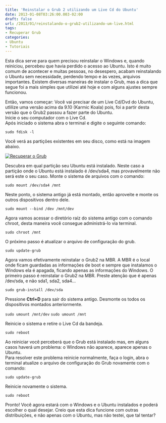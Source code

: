 ```yaml
---
title: 'Reinstalar o Grub 2 utilizando um Live Cd do Ubuntu'
date: 2013-01-08T03:26:00.003-02:00
draft: false
url: /2013/01/reinstalando-o-grub2-utilizando-um-live.html
tags: 
- Recuperar Grub
categories:
- Ubuntu
- Tutoriais
---
```


Esta dica serve para quem precisou reinstalar o Windows e, quando reiniciou, percebeu que havia perdido o acesso ao Ubuntu. Isto é muito comum de acontecer e muitas pessoas, no desespero, acabam reinstalando o Ubuntu sem necessidade, perdendo tempo e às vezes, arquivos importantes. Existem diversas maneiras de instalar o Grub, mas a dica que segue foi a mais simples que utilizei até hoje e com alguns ajustes sempre funcionou.  

<!--more--> 
  
Então, vamos começar: Você vai precisar de um Live Cd/Dvd do Ubuntu, utlilize uma versão acima da 9.10 (Karmic Koala) pois, foi a partir desta versão que o Grub2 passou a fazer parte do Ubuntu.  
Inicie o seu computador com o Live Cd.  
Após iniciado o sistema abra o terminal e digite o seguinte comando:

`sudo fdisk -l`

Você verá as partições existentes em seu disco, como está na imagem abaixo.  

[![Recuperar o Grub](https://1.bp.blogspot.com/-mT381UN6cLQ/UTidYFuPtGI/AAAAAAAAAQ8/t8-J1HdVbo0/s640/img01.png "Recuperar o Grub")](http://1.bp.blogspot.com/-mT381UN6cLQ/UTidYFuPtGI/AAAAAAAAAQ8/t8-J1HdVbo0/s1600/img01.png)
 
Descubra em qual partição seu Ubuntu está instalado. Neste caso a partição onde o Ubuntu está instalado é /dev/sda4, mas provavelmente não será este o seu caso. Monte o sistema de arquivos com o comando:

`sudo mount /dev/sda4 /mnt`

Neste ponto, o sistema antigo já está montado, então aproveite e monte os outros dispositivos dentro dele.

`sudo mount --bind /dev /mnt/dev`

Agora vamos acessar o diretório raíz do sistema antigo com o comando chroot, desta maneira você consegue administrá-lo via terminal.

`sudo chroot /mnt`

O próximo passo é atualizar o arquivo de configuração do grub.

`sudo update-grub`

Agora vamos efetivamente reinstalar o Grub2 na MBR. A MBR é o local onde ficam guardadas as informações de boot e sempre que instalamos o Windows ela é apagada, ficando apenas as informações do Windows.
O primeiro passo é reinstalar o Grub2 na MBR. Preste atenção que é apenas /dev/sda, e não sda1, sda2, sda4...

`sudo grub-install /dev/sda`

Pressione **Ctrl+D** para sair do sistema antigo.
Desmonte os todos os dispositivos montados anteriormente.

`sudo umount /mnt/dev`
`sudo umount /mnt`

Reinicie o sistema e retire o Live Cd da bandeja.

`sudo reboot`

Ao reiniciar você perceberá que o Grub está instalado mas, em alguns casos haverá um problema: o Windows não aparece, aparece apenas o Ubuntu.  
Para resolver este problema reinicie normalmente, faça o login, abra o terminal atualize o arquivo de configuração do Grub novamente com o comando:

`sudo update-grub`

Reinicie novamente o sistema.

`sudo reboot`
  
Pronto! Você agora estará com o Windows e o Ubuntu instalados e poderá escolher o qual desejar. Creio que esta dica funcione com outras distribuições, e não apenas com o Ubuntu, mas não testei, que tal tentar?
